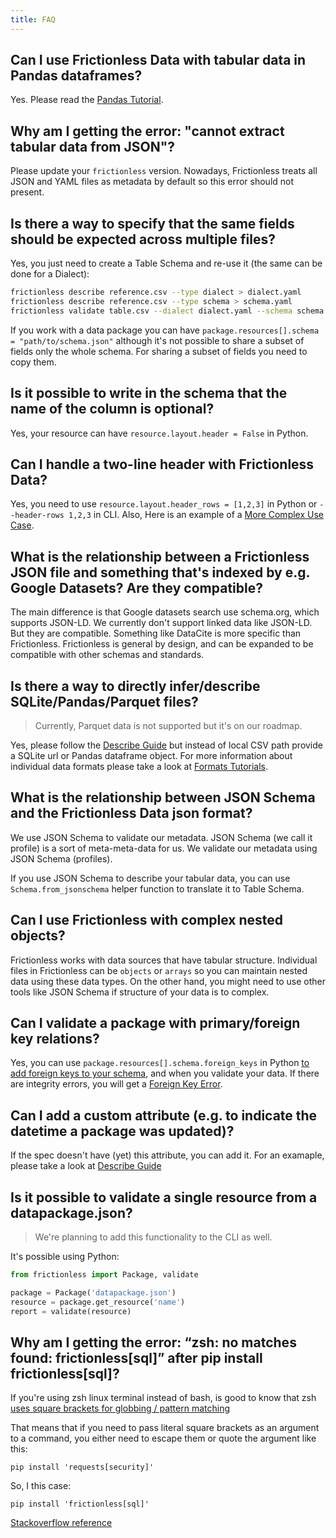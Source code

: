 ```yaml
---
title: FAQ
---
```


## Can I use Frictionless Data with tabular data in Pandas dataframes?

Yes. Please read the [Pandas Tutorial](tutorials/formats/pandas-tutorial.md).

## Why am I getting the error: "cannot extract tabular data from JSON"?

Please update your `frictionless` version. Nowadays, Frictionless treats all JSON and YAML files as metadata by default so this error should not present.

## Is there a way to specify that the same fields should be expected across multiple files?

Yes, you just need to create a Table Schema and re-use it (the same can be done for a Dialect):

```bash title="CLI"
frictionless describe reference.csv --type dialect > dialect.yaml
frictionless describe reference.csv --type schema > schema.yaml
frictionless validate table.csv --dialect dialect.yaml --schema schema.yaml
```

If you work with a data package you can have `package.resources[].schema = "path/to/schema.json"` although it's not possible to share a subset of fields only the whole schema. For sharing a subset of fields you need to copy them.

## Is it possible to write in the schema that the name of the column is optional?

Yes, your resource can have `resource.layout.header = False` in Python.

## Can I handle a two-line header with Frictionless Data?

Yes, you need to use `resource.layout.header_rows = [1,2,3]` in Python or `--header-rows 1,2,3` in CLI. Also, Here is an example of a [More Complex Use Case](https://replit.com/@rollninja/Frictionless-meta-in-the-2nd-row#main.py).

## What is the relationship between a Frictionless JSON file and something that's indexed by e.g. Google Datasets? Are they compatible?

The main difference is that Google datasets search use schema.org, which supports JSON-LD. We currently don't support linked data like JSON-LD. But they are compatible. Something like DataCite is more specific than Frictionless. Frictionless is general by design, and can be expanded to be compatible with other schemas and standards.

## Is there a way to directly infer/describe SQLite/Pandas/Parquet files?

> Currently, Parquet data is not supported but it's on our roadmap.

Yes, please follow the [Describe Guide](guides/describing-data.md) but instead of local CSV path provide a SQLite url or Pandas dataframe object. For more information about individual data formats please take a look at [Formats Tutorials](tutorials/formats/sql-tutorial.md).

## What is the relationship between JSON Schema and the Frictionless Data json format?

We use JSON Schema to validate our metadata. JSON Schema (we call it profile) is a sort of meta-meta-data for us. We validate our metadata using JSON Schema (profiles).

If you use JSON Schema to describe your tabular data, you can use `Schema.from_jsonschema` helper function to translate it to Table Schema.

## Can I use Frictionless with complex nested objects?

Frictionless works with data sources that have tabular structure. Individual files in Frictionless can be `objects` or `arrays` so you can maintain nested data using these data types. On the other hand, you might need to use other tools like JSON Schema if structure of your data is to complex.

## Can I validate a package with primary/foreign key relations?

Yes, you can use `package.resources[].schema.foreign_keys` in Python [to add foreign keys to your schema](guides/describing-data/#describing-a-schema), and when you validate your data. If there are integrity errors, you will get a [Foreign Key Error](references/errors-reference/#foreignkey-error).

## Can I add a custom attribute (e.g. to indicate the datetime a package was updated)?

If the spec doesn't have (yet) this attribute, you can add it. For an examaple, please take a look at [Describe Guide](guides/describing-data#transforming-metadata)

## Is it possible to validate a single resource from a datapackage.json?

> We're planning to add this functionality to the CLI as well.

It's possible using Python:

```python title="Python"
from frictionless import Package, validate

package = Package('datapackage.json')
resource = package.get_resource('name')
report = validate(resource)
```

## Why am I getting the error: “zsh: no matches found: frictionless[sql]” after pip install frictionless[sql]?

If you're using zsh linux terminal instead of bash, is good to know that zsh [uses square brackets for globbing / pattern matching](http://zsh.sourceforge.net/Guide/zshguide05.html#l137)

That means that if you need to pass literal square brackets as an argument to a command, you either need to escape them or quote the argument like this:

```
pip install 'requests[security]'
```
So, I this case:

```
pip install 'frictionless[sql]'
```

[Stackoverflow reference](https://stackoverflow.com/questions/30539798/zsh-no-matches-found-requestssecurity)
